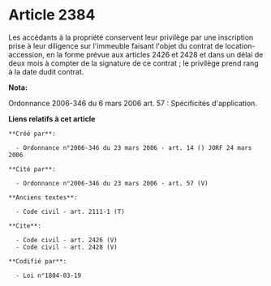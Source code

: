 # Article 2384

Les accédants à la propriété conservent leur privilège par une inscription prise à leur diligence sur l'immeuble faisant
l'objet du contrat de location-accession, en la forme prévue aux articles 2426 et 2428 et dans un délai de deux mois à
compter de la signature de ce contrat ; le privilège prend rang à la date dudit contrat.

**Nota:**

Ordonnance 2006-346 du 6 mars 2006 art. 57 : Spécificités d'application.

**Liens relatifs à cet article**

	**Créé par**:

	  - Ordonnance n°2006-346 du 23 mars 2006 - art. 14 () JORF 24 mars 2006

	**Cité par**:

	  - Ordonnance n°2006-346 du 23 mars 2006 - art. 57 (V)

	**Anciens textes**:

	  - Code civil - art. 2111-1 (T)

	**Cite**:

	  - Code civil - art. 2426 (V)
	  - Code civil - art. 2428 (V)

	**Codifié par**:

	  - Loi n°1804-03-19
